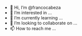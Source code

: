 - 👋 Hi, I’m @francocabeza
- 👀 I’m interested in ...
- 🌱 I’m currently learning ...
- 💞️ I’m looking to collaborate on ...
- 📫 How to reach me ...

<!---
francocabeza/francocabeza is a ✨ special ✨ repository because its `README.md` (this file) appears on your GitHub profile.
You can click the Preview link to take a look at your changes.
--->
